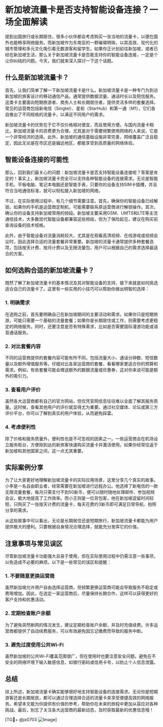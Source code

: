 # 新加坡流量卡是否支持智能设备连接？一场全面解读

提到出国旅行或长期居住，很多小伙伴都会考虑购买一张当地的流量卡，以便在国外也能畅享网络服务。而新加坡作为东南亚的一颗璀璨明珠，以其高效、现代化的城市管理和多元文化吸引着无数游客和留学生。如果你正计划前往新加坡，或者已经在新加坡生活，那么关于新加坡流量卡是否能支持你的智能设备连接，一定是个让你纠结的问题。今天，我们就来深入探讨一下这个话题。

## 什么是新加坡流量卡？

首先，让我们简单了解一下新加坡流量卡是什么。新加坡流量卡是一种专门为到访新加坡的旅客设计的移动通信产品，通常提供数据流量、通话时长以及短信服务。这类卡主要面向短期旅游者、商务人士和长期居住者，提供灵活多样的套餐选择。常见的运营商包括新电信（Singtel）、星和（StarHub）和第一通（M1），它们各自推出了不同规格的流量卡，以满足不同用户的需求。

新加坡流量卡的优势在于它不仅价格相对便宜，而且使用方便。与国内流量卡相比，新加坡流量卡的资费更为合理，尤其是对于需要频繁使用网络的人来说，它是一个非常经济的选择。此外，新加坡的通信基础设施非常完善，网络覆盖广泛且稳定，因此无论是在市区还是偏远地区，都能享受到高质量的网络体验。

## 智能设备连接的可能性

那么，回到我们最关心的问题：新加坡流量卡是否支持智能设备连接呢？答案是肯定的！事实上，新加坡流量卡完全可以支持各种智能设备的连接需求。无论是智能手机、平板电脑、笔记本电脑还是智能手表，只要你的设备支持SIM卡插槽，并且符合当地通信标准，就可以轻松接入新加坡的网络。

不过，在实际使用过程中，有几个细节需要注意。首先，确保你的智能设备已经解锁。如果你的手机是运营商定制机，可能需要联系原运营商进行解锁操作。其次，确认你的设备支持新加坡常用的频段。新加坡主要采用GSM、UMTS和LTE等主流通信技术，大多数现代智能设备都兼容这些频段，但为了保险起见，建议在购买前查询设备的技术规格。

此外，由于智能设备对流量消耗较大，尤其是在观看高清视频、在线游戏或视频会议时，因此选择合适的流量套餐非常重要。新加坡的流量卡通常提供多种套餐选项，包括按天计费、按月计费以及无限流量包，用户可以根据自己的需求选择最适合的方案。

## 如何选购合适的新加坡流量卡？

既然了解了新加坡流量卡的基本情况及其对智能设备的支持，接下来就是如何挑选适合自己的流量卡了。这里有一些实用的小技巧可以帮助你做出明智的选择：

### 1. 明确需求

在选购之前，首先要明确自己在新加坡期间的主要活动和需求。如果你只是短期旅游，可能只需要一个基础的流量套餐；如果你是长期居住或工作，则需要考虑更稳定的网络服务。同时，还要注意是否有特殊需求，比如是否需要国际漫游功能或语音通话服务。

### 2. 对比套餐内容

不同的运营商提供的套餐内容可能有所不同，包括流量大小、通话分钟数、短信数量以及额外增值服务等。仔细对比各家运营商的套餐，看看哪家更适合你的预算和需求。例如，有些套餐可能会赠送额外的数据流量或优惠券，这对你来说可能是额外的吸引力。

### 3. 查看用户评价

虽然各大运营商都有自己的官方网站，但仅凭官网信息往往难以全面了解其服务质量。这时候，查看其他用户的评价就显得尤为重要。通过社交媒体、论坛或第三方评价平台，你可以了解到真实的用户体验，从而避免踩雷。

### 4. 考虑便利性

除了价格和服务质量外，便利性也是不可忽视的因素之一。一些运营商会在机场设立服务柜台，方便刚到达的新旅客快速购买流量卡并激活使用。如果你经常往返于新加坡和其他国家之间，这一点尤其重要。

## 实际案例分享

为了让大家更好地理解新加坡流量卡的实际应用场景，这里分享几个真实的故事。小李是一名自由职业者，经常需要在新加坡进行远程办公。他选择了新电信的一款无限流量套餐，每月只需支付不到50新币，便可以随时随地处理邮件、参加视频会议，极大地提高了工作效率。而小王则是一位背包客，他在新加坡逗留时间较短，只购买了一张按天计费的流量卡，每天花费约3新币即可满足日常导航、拍照分享的需求。

从这些故事中可以看出，无论是长期居住还是短期旅行，新加坡流量卡都能为用户提供极大的便利。只要根据自身情况合理选择，就能充分发挥它的价值。

## 注意事项与常见误区

尽管新加坡流量卡功能强大且易于使用，但在实际使用过程中仍需注意一些事项，以免造成不必要的麻烦。以下是一些常见的误区和提醒：

### 1. 不要随意更换运营商

虽然新加坡允许用户自由选择运营商，但频繁更换运营商可能会导致服务不稳定或费用增加。因此，在选定一家运营商后，尽量保持长期合作，这样可以获得更好的客户支持和优惠活动。

### 2. 定期检查账户余额

为了避免突然断网的情况发生，建议定期检查账户余额，并及时充值续费。许多运营商都提供了自动续费服务，可以有效避免因忘记缴费而导致的服务中断。

### 3. 避免过度使用公共Wi-Fi

虽然新加坡的公共Wi-Fi覆盖范围很广，但在使用时也要注意安全问题。避免在不安全的网络环境下输入敏感信息，如银行密码或信用卡号，以防止个人信息泄露。

## 总结

综上所述，新加坡流量卡确实能够很好地支持智能设备的连接需求。无论你是短期游客还是长期居民，都可以通过合理选择合适的流量卡来享受便捷高效的网络服务。希望本文能为你提供有价值的参考，帮助你在未来的旅程中更加从容应对各种挑战。最后，别忘了关注各大运营商的最新动态，及时获取最新的优惠信息哦！

[TG💪+ @jx0703 ![Image](https://github.com/user-attachments/assets/dbca1d08-cadb-493c-b0ec-ad6f7a83f270)]